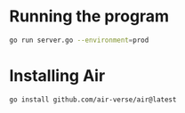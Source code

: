 # Running the program

```sh
go run server.go --environment=prod
```

# Installing Air

```sh
go install github.com/air-verse/air@latest
```